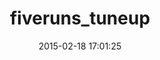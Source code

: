 ---
layout: post
title:  "fiveruns_tuneup"
repo:   "fiveruns/fiveruns_tuneup"
date:   2015-02-18 17:01:25
gemurl: http://github.com/fiveruns/fiveruns_tuneup
---